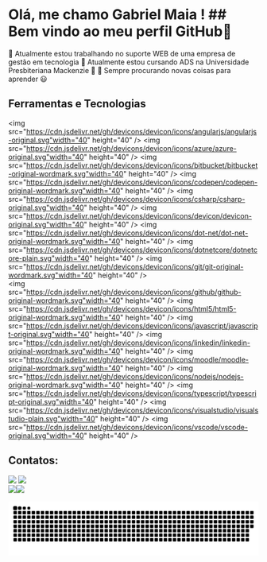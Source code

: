 # Olá, me chamo Gabriel Maia ! ## Bem vindo ao meu perfil GitHub👋
🔭 Atualmente estou trabalhando no suporte WEB de uma empresa de gestão em tecnologia
🔴 Atualmente estou cursando ADS na Universidade Presbiteriana Mackenzie 📍
🔶 Sempre procurando novas coisas para aprender 😃
## Ferramentas e Tecnologias
<a><img src="https://cdn.jsdelivr.net/gh/devicons/devicon/icons/angularjs/angularjs-original.svg"width="40" height="40" /></a>
<a><img src="https://cdn.jsdelivr.net/gh/devicons/devicon/icons/azure/azure-original.svg"width="40" height="40" /></a>
<a><img src="https://cdn.jsdelivr.net/gh/devicons/devicon/icons/bitbucket/bitbucket-original-wordmark.svg"width="40" height="40" /></a>
<a><img src="https://cdn.jsdelivr.net/gh/devicons/devicon/icons/codepen/codepen-original-wordmark.svg"width="40" height="40" /></a>
<a><img src="https://cdn.jsdelivr.net/gh/devicons/devicon/icons/csharp/csharp-original.svg"width="40" height="40" /></a>
<a><img src="https://cdn.jsdelivr.net/gh/devicons/devicon/icons/devicon/devicon-original.svg"width="40" height="40" /></a>
<a><img src="https://cdn.jsdelivr.net/gh/devicons/devicon/icons/dot-net/dot-net-original-wordmark.svg"width="40" height="40" /></a>
<a><img src="https://cdn.jsdelivr.net/gh/devicons/devicon/icons/dotnetcore/dotnetcore-plain.svg"width="40" height="40" /></a>
<a><img src="https://cdn.jsdelivr.net/gh/devicons/devicon/icons/git/git-original-wordmark.svg"width="40" height="40" /></a>         
<a><img src="https://cdn.jsdelivr.net/gh/devicons/devicon/icons/github/github-original-wordmark.svg"width="40" height="40" /></a>
<a><img src="https://cdn.jsdelivr.net/gh/devicons/devicon/icons/html5/html5-original-wordmark.svg"width="40" height="40" /></a>
<a><img src="https://cdn.jsdelivr.net/gh/devicons/devicon/icons/javascript/javascript-original.svg"width="40" height="40" /></a>
<a><img src="https://cdn.jsdelivr.net/gh/devicons/devicon/icons/linkedin/linkedin-original-wordmark.svg"width="40" height="40" /></a>
<a><img src="https://cdn.jsdelivr.net/gh/devicons/devicon/icons/moodle/moodle-original-wordmark.svg"width="40" height="40" /></a>
<a><img src="https://cdn.jsdelivr.net/gh/devicons/devicon/icons/nodejs/nodejs-original-wordmark.svg"width="40" height="40" /></a>
<a><img src="https://cdn.jsdelivr.net/gh/devicons/devicon/icons/typescript/typescript-original.svg"width="40" height="40" /></a>
<a><img src="https://cdn.jsdelivr.net/gh/devicons/devicon/icons/visualstudio/visualstudio-plain.svg"width="40" height="40" /></a>
<a><img src="https://cdn.jsdelivr.net/gh/devicons/devicon/icons/vscode/vscode-original.svg"width="40" height="40" /></a>

## Contatos:
<div><a href="https://instagram.com/maaia_a" target="_blank"><img src="https://img.shields.io/badge/-Instagram-%23E4405F?style=for-the-badge&logo=instagram&logoColor=white" target="_blank"></a>
<a href="https://www.linkedin.com/in/gabriel-maia-a37b68212" target="_blank"><img src="https://img.shields.io/badge/-LinkedIn-%230077B5?style=for-the-badge&logo=linkedin&logoColor=white" target="_blank"></a> </div>
<div><a href="https://github.com/MaiaQG"><img height="180em" src="https://github-readme-stats.vercel.app/api/top-langs/?username=MaiaQG&layout=compact&langs_count=7&theme=dracula"/><img height="180em" src="https://github-readme-stats.vercel.app/api?username=MaiaQG&show_icons=true&theme=dracula&include_all_commits=true&count_private=true"/></div>

![Snake animation](https://github.com/MaiaQG/MaiaQG/blob/output/github-contribution-grid-snake.svg)
